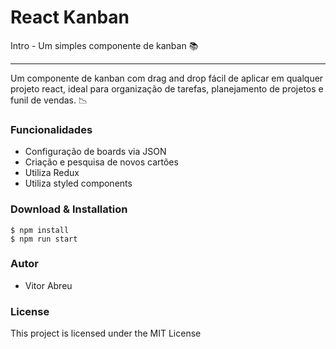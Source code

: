 React Kanban 
=======================================

Intro - Um simples componente de kanban :books:

* * *

Um componente de kanban com drag and drop fácil de aplicar em qualquer projeto react, ideal para organização de tarefas, planejamento de projetos e funil de vendas. :chart_with_downwards_trend:

### Funcionalidades

*   Configuração de boards via JSON
*   Criação e pesquisa de novos cartões
*   Utiliza Redux
*   Utiliza styled components

<!-- ### Demo -> Show me what you got

[Link to your awesome Demo](#)  -->


### Download & Installation

```shell 
$ npm install
$ npm run start
```


### Autor

*   Vitor Abreu

### License

This project is licensed under the MIT License